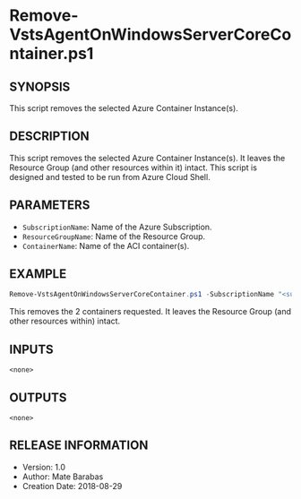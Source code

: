 # Remove-VstsAgentOnWindowsServerCoreContainer.ps1

## SYNOPSIS

This script removes the selected Azure Container Instance(s).

## DESCRIPTION

This script removes the selected Azure Container Instance(s). It leaves the Resource Group (and other resources within it) intact. This script is designed and tested to be run from Azure Cloud Shell.

## PARAMETERS

- `SubscriptionName`: Name of the Azure Subscription.
- `ResourceGroupName`: Name of the Resource Group.
- `ContainerName`: Name of the ACI container(s).

## EXAMPLE

```powershell
Remove-VstsAgentOnWindowsServerCoreContainer.ps1 -SubscriptionName "<subscription name>" -ResourceGroupName "<resource group name>" -ContainerName "<container 1 name>", "<container 2 name>", "<container n name>"
```

This removes the 2 containers requested. It leaves the Resource Group (and other resources within) intact.

## INPUTS

    <none>

## OUTPUTS

    <none>

## RELEASE INFORMATION

- Version:        1.0
- Author:         Mate Barabas
- Creation Date:  2018-08-29